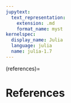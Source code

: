 ```yaml
---
jupytext:
  text_representation:
    extension: .md
    format_name: myst
kernelspec:
  display_name: Julia
  language: julia
  name: julia-1.7
---
```


(references)=
# References

```{bibliography} _static/quant-econ.bib
```

